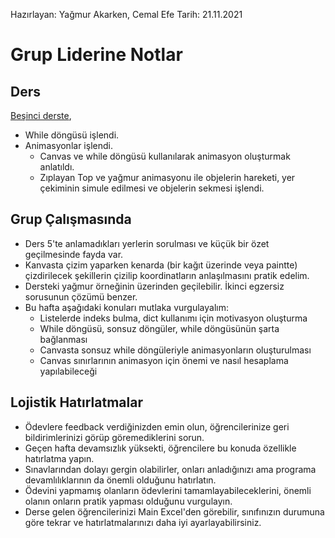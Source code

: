 Hazırlayan: Yağmur Akarken, Cemal Efe
Tarih: 21.11.2021

# Grup Liderine Notlar

## Ders
[Beşinci derste](https://cs101-merhabadunya.github.io/dersler/ders5),
- While döngüsü işlendi.
- Animasyonlar işlendi.
    - Canvas ve while döngüsü kullanılarak animasyon oluşturmak anlatıldı.
    - Zıplayan Top ve yağmur animasyonu ile objelerin hareketi, yer çekiminin simule edilmesi ve objelerin sekmesi işlendi.

## Grup Çalışmasında
- Ders 5'te anlamadıkları yerlerin sorulması ve küçük bir özet geçilmesinde fayda var.
- Kanvasta çizim yaparken kenarda (bir kağıt üzerinde veya paintte) çizdirilecek şekillerin çizilip koordinatların anlaşılmasını pratik edelim.
- Dersteki yağmur örneğinin üzerinden geçilebilir. İkinci egzersiz sorusunun çözümü benzer.
- Bu hafta aşağıdaki konuları mutlaka vurgulayalım:
    - Listelerde indeks bulma, dict kullanımı için motivasyon oluşturma
    - While döngüsü, sonsuz döngüler, while döngüsünün şarta bağlanması
    - Canvasta sonsuz while döngüleriyle animasyonların oluşturulması
    - Canvas sınırlarının animasyon için önemi ve nasıl hesaplama yapılabileceği


## Lojistik Hatırlatmalar
- Ödevlere feedback verdiğinizden emin olun, öğrencilerinize geri bildirimlerinizi görüp göremediklerini sorun.
- Geçen hafta devamsızlık yüksekti, öğrencilere bu konuda özellikle hatırlatma yapın.
- Sınavlarından dolayı gergin olabilirler, onları anladığınızı ama programa devamlılıklarının da önemli olduğunu hatırlatın.
- Ödevini yapmamış olanların ödevlerini tamamlayabileceklerini, önemli olanın onların pratik yapması olduğunu vurgulayın.
- Derse gelen öğrencilerinizi Main Excel'den görebilir, sınıfınızın durumuna göre tekrar ve hatırlatmalarınızı daha iyi ayarlayabilirsiniz.
